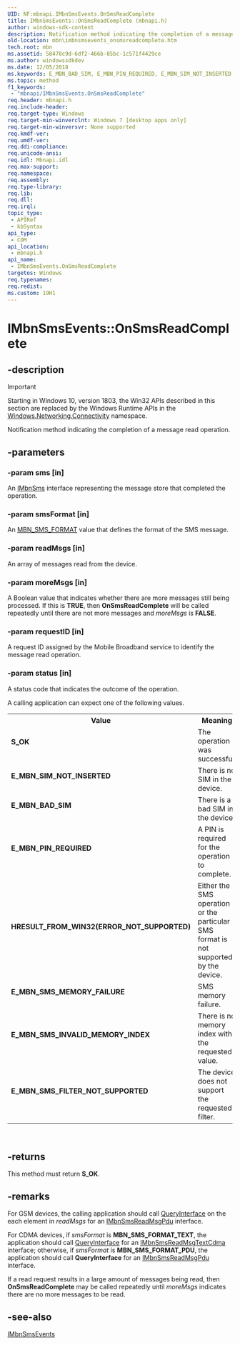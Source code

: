 ```yaml
---
UID: NF:mbnapi.IMbnSmsEvents.OnSmsReadComplete
title: IMbnSmsEvents::OnSmsReadComplete (mbnapi.h)
author: windows-sdk-content
description: Notification method indicating the completion of a message read operation.
old-location: mbn\imbnsmsevents_onsmsreadcomplete.htm
tech.root: mbn
ms.assetid: 58478c9d-6df2-466b-85bc-1c571f4429ce
ms.author: windowssdkdev
ms.date: 12/05/2018
ms.keywords: E_MBN_BAD_SIM, E_MBN_PIN_REQUIRED, E_MBN_SIM_NOT_INSERTED, E_MBN_SMS_FILTER_NOT_SUPPORTED, E_MBN_SMS_INVALID_MEMORY_INDEX, E_MBN_SMS_MEMORY_FAILURE, HRESULT_FROM_WIN32(ERROR_NOT_SUPPORTED), IMbnSmsEvents interface [Microsoft Broadband Networks],OnSmsReadComplete method, IMbnSmsEvents.OnSmsReadComplete, IMbnSmsEvents::OnSmsReadComplete, OnSmsReadComplete, OnSmsReadComplete method [Microsoft Broadband Networks], OnSmsReadComplete method [Microsoft Broadband Networks],IMbnSmsEvents interface, S_OK, mbn.imbnsmsevents_onsmsreadcomplete, mbnapi/IMbnSmsEvents::OnSmsReadComplete
ms.topic: method
f1_keywords: 
 - "mbnapi/IMbnSmsEvents.OnSmsReadComplete"
req.header: mbnapi.h
req.include-header: 
req.target-type: Windows
req.target-min-winverclnt: Windows 7 [desktop apps only]
req.target-min-winversvr: None supported
req.kmdf-ver: 
req.umdf-ver: 
req.ddi-compliance: 
req.unicode-ansi: 
req.idl: Mbnapi.idl
req.max-support: 
req.namespace: 
req.assembly: 
req.type-library: 
req.lib: 
req.dll: 
req.irql: 
topic_type:
 - APIRef
 - kbSyntax
api_type:
 - COM
api_location:
 - mbnapi.h
api_name:
 - IMbnSmsEvents.OnSmsReadComplete
targetos: Windows
req.typenames: 
req.redist: 
ms.custom: 19H1
---
```


# IMbnSmsEvents::OnSmsReadComplete


## -description

> [!IMPORTANT]
> Starting in Windows 10, version 1803, the Win32 APIs described in this section are replaced by the Windows Runtime APIs in the [Windows.Networking.Connectivity](/uwp/api/windows.networking.connectivity) namespace.

Notification method indicating the completion of a message read operation.


## -parameters




### -param sms [in]

An <a href="https://docs.microsoft.com/windows/desktop/api/mbnapi/nn-mbnapi-imbnsms">IMbnSms</a> interface representing the message store that completed the operation.


### -param smsFormat [in]

An <a href="https://docs.microsoft.com/windows/desktop/api/mbnapi/ne-mbnapi-mbn_sms_format">MBN_SMS_FORMAT</a> value that defines the format of the SMS message.


### -param readMsgs [in]

An array of messages read from the device.


### -param moreMsgs [in]

A Boolean value that indicates whether there are more messages still being processed.  If this is <b>TRUE</b>, then <b>OnSmsReadComplete</b> will be called repeatedly until there are not more messages and <i>moreMsgs</i> is <b>FALSE</b>.


### -param requestID [in]

A request ID assigned by the Mobile Broadband service to identify the message read operation.


### -param status [in]

A status code that indicates the outcome of the operation.

A calling application can expect one of the following values.

<table>
<tr>
<th>Value</th>
<th>Meaning</th>
</tr>
<tr>
<td width="40%"><a id="S_OK"></a><a id="s_ok"></a><dl>
<dt><b>S_OK</b></dt>
</dl>
</td>
<td width="60%">
The operation was  successful.

</td>
</tr>
<tr>
<td width="40%"><a id="E_MBN_SIM_NOT_INSERTED"></a><a id="e_mbn_sim_not_inserted"></a><dl>
<dt><b>E_MBN_SIM_NOT_INSERTED</b></dt>
</dl>
</td>
<td width="60%">
There is no SIM in the device.

</td>
</tr>
<tr>
<td width="40%"><a id="E_MBN_BAD_SIM"></a><a id="e_mbn_bad_sim"></a><dl>
<dt><b>E_MBN_BAD_SIM</b></dt>
</dl>
</td>
<td width="60%">
There is a bad SIM in the device.

</td>
</tr>
<tr>
<td width="40%"><a id="E_MBN_PIN_REQUIRED"></a><a id="e_mbn_pin_required"></a><dl>
<dt><b>E_MBN_PIN_REQUIRED</b></dt>
</dl>
</td>
<td width="60%">
A PIN is required for the operation to complete.  	

</td>
</tr>
<tr>
<td width="40%"><a id="HRESULT_FROM_WIN32_ERROR_NOT_SUPPORTED_"></a><a id="hresult_from_win32_error_not_supported_"></a><dl>
<dt><b>HRESULT_FROM_WIN32(ERROR_NOT_SUPPORTED)</b></dt>
</dl>
</td>
<td width="60%">
Either the SMS operation or the particular SMS format is not supported by the device.

</td>
</tr>
<tr>
<td width="40%"><a id="E_MBN_SMS_MEMORY_FAILURE"></a><a id="e_mbn_sms_memory_failure"></a><dl>
<dt><b>E_MBN_SMS_MEMORY_FAILURE</b></dt>
</dl>
</td>
<td width="60%">
SMS memory failure.  	

</td>
</tr>
<tr>
<td width="40%"><a id="E_MBN_SMS_INVALID_MEMORY_INDEX"></a><a id="e_mbn_sms_invalid_memory_index"></a><dl>
<dt><b>E_MBN_SMS_INVALID_MEMORY_INDEX</b></dt>
</dl>
</td>
<td width="60%">
There is no memory index with the requested value.  	

</td>
</tr>
<tr>
<td width="40%"><a id="E_MBN_SMS_FILTER_NOT_SUPPORTED"></a><a id="e_mbn_sms_filter_not_supported"></a><dl>
<dt><b>E_MBN_SMS_FILTER_NOT_SUPPORTED</b></dt>
</dl>
</td>
<td width="60%">
The device does not support the requested filter.  	

</td>
</tr>
</table>
 


## -returns



This method must return <b>S_OK</b>.




## -remarks



For GSM devices, the calling application should call <a href="https://docs.microsoft.com/windows/desktop/api/unknwn/nf-unknwn-iunknown-queryinterface(q_)">QueryInterface</a> on the each element in <i>readMsgs</i> for an <a href="https://docs.microsoft.com/windows/desktop/api/mbnapi/nn-mbnapi-imbnsmsreadmsgpdu">IMbnSmsReadMsgPdu</a> interface.

  For CDMA devices, if <i>smsFormat</i> is <b>MBN_SMS_FORMAT_TEXT</b>,  the application should call <a href="https://docs.microsoft.com/windows/desktop/api/unknwn/nf-unknwn-iunknown-queryinterface(q_)">QueryInterface</a> for an <a href="https://docs.microsoft.com/windows/desktop/api/mbnapi/nn-mbnapi-imbnsmsreadmsgtextcdma">IMbnSmsReadMsgTextCdma</a> interface; otherwise, if <i>smsFormat</i> is <b>MBN_SMS_FORMAT_PDU</b>, the application should call <b>QueryInterface</b> for an <a href="https://docs.microsoft.com/windows/desktop/api/mbnapi/nn-mbnapi-imbnsmsreadmsgpdu">IMbnSmsReadMsgPdu</a> interface.

If a read request results in a large amount of messages being read, then <b>OnSmsReadComplete</b> may be called repeatedly until <i>moreMsgs</i> indicates there are no more messages to be read. 




## -see-also




<a href="https://docs.microsoft.com/windows/desktop/api/mbnapi/nn-mbnapi-imbnsmsevents">IMbnSmsEvents</a>
 

 

